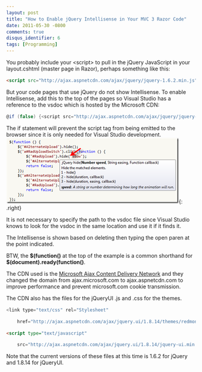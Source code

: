 ```yaml
---
layout: post
title: "How to Enable jQuery Intellisense in Your MVC 3 Razor Code"
date: 2011-05-30 -0800
comments: true
disqus_identifier: 6
tags: [Programming]
---
```

You probably include your \<script\> to pull in the jQuery JavaScript in
your layout.cshtml (master page in Razor), perhaps something like this:

```html
<script src="http://ajax.aspnetcdn.com/ajax/jquery/jquery-1.6.2.min.js" type="text/javascript"></script>
```

But your code pages that use jQuery do not show Intellisense. To enable
Intellisense, add this to the top of the pages so Visual Studio has a
reference to the vsdoc which is hosted by the Microsoft CDN:

```csharp
@if (false) {<script src="http://ajax.aspnetcdn.com/ajax/jquery/jquery-1.6.2.min.js" type="text/javascript" />}
```

The if statement will prevent the script tag from being emitted to the
browser since it is only needed for Visual Studio
development.
[![jquery](/images/blogs_webguild_com/gary/Windows-Live-Writer/How-to-enable-Intellisense_EE4A/jquery_thumb.png "jquery")](/images/blogs_webguild_com/gary/Windows-Live-Writer/How-to-enable-Intellisense_EE4A/jquery_2.png){: .right}

It is not necessary to specify the path to the vsdoc file since Visual
Studio knows to look for the vsdoc in the same location and use it if it
finds it.

The Intellisense is shown based on deleting then typing the open paren
at the point indicated.

BTW, the **\$(function()** at the top of the example is a common
shorthand for **\$(document).ready(function()**.

The CDN used is the 
[Microsoft Ajax Content Delivery Network](http://www.asp.net/ajaxlibrary/cdn.ashx) and they changed the
domain from ajax.microsoft.com to ajax.aspnetcdn.com to improve
performance and prevent microsoft.com cookie transmission.

The CDN also has the files for the jQueryUI .js and .css for the themes.

```csharp
<link type="text/css" rel="Stylesheet" 
```

```csharp
    href="http://ajax.aspnetcdn.com/ajax/jquery.ui/1.8.14/themes/redmond/jquery-ui.css" />
```

```html
<script type="text/javascript" 
```

```csharp
    src="http://ajax.aspnetcdn.com/ajax/jquery.ui/1.8.14/jquery-ui.min.js"></script>
```

Note that the current versions of these files at this time is 1.6.2 for
jQuery and 1.8.14 for jQueryUI.
